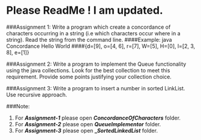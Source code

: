 # Please ReadMe ! I am updated.

###Assignment 1:
Write a program which create a concordance of characters occurring in a string (i.e which characters occur where in a string). Read the string from the command line.
####Example:  java Concordance Hello World
####{d=[9], o=[4, 6], r=[7], W=[5], H=[0], l=[2, 3, 8], e=[1]}

###Assignment 2:
Write a program to implement the Queue functionality using the java collections. Look for the best collection to meet this requirement. Provide some points justifying your collection choice. 

###Assignment 3:
Write a program to insert a number in sorted LinkList. Use recursive approach.

###Note:
1. For **_Assignment-1_** please open **_ConcordanceOfCharacters_** folder.
2. For **_Assignment-2_** please open **_QueueImplementor_** folder.
3. For **_Assignment-3_** please open **__SortedLinkedList_** folder.
